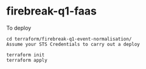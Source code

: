 # firebreak-q1-faas

To deploy

``` shell
cd terraform/firebreak-q1-event-normalisation/
Assume your STS Credentials to carry out a deploy

terraform init
terraform apply
```
